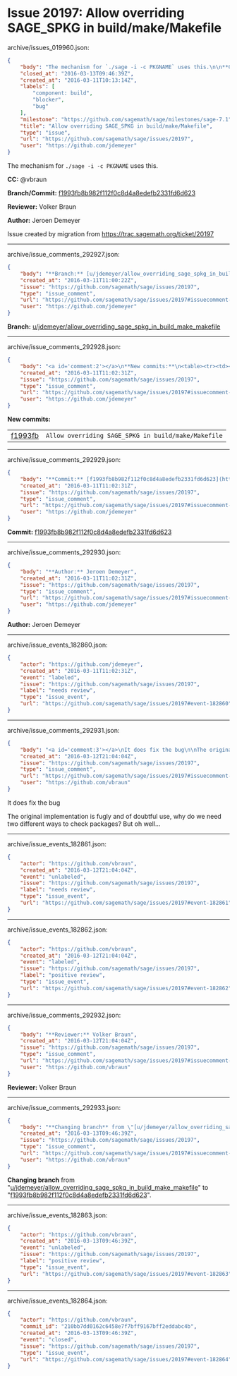 # Issue 20197: Allow overriding SAGE_SPKG in build/make/Makefile

archive/issues_019960.json:
```json
{
    "body": "The mechanism for `./sage -i -c PKGNAME` uses this.\n\n**CC:**  @vbraun\n\n**Branch/Commit:** [f1993fb8b982f112f0c8d4a8edefb2331fd6d623](https://github.com/sagemath/sagetrac-mirror/commit/f1993fb8b982f112f0c8d4a8edefb2331fd6d623)\n\n**Reviewer:** Volker Braun\n\n**Author:** Jeroen Demeyer\n\nIssue created by migration from https://trac.sagemath.org/ticket/20197\n\n",
    "closed_at": "2016-03-13T09:46:39Z",
    "created_at": "2016-03-11T10:13:14Z",
    "labels": [
        "component: build",
        "blocker",
        "bug"
    ],
    "milestone": "https://github.com/sagemath/sage/milestones/sage-7.1",
    "title": "Allow overriding SAGE_SPKG in build/make/Makefile",
    "type": "issue",
    "url": "https://github.com/sagemath/sage/issues/20197",
    "user": "https://github.com/jdemeyer"
}
```
The mechanism for `./sage -i -c PKGNAME` uses this.

**CC:**  @vbraun

**Branch/Commit:** [f1993fb8b982f112f0c8d4a8edefb2331fd6d623](https://github.com/sagemath/sagetrac-mirror/commit/f1993fb8b982f112f0c8d4a8edefb2331fd6d623)

**Reviewer:** Volker Braun

**Author:** Jeroen Demeyer

Issue created by migration from https://trac.sagemath.org/ticket/20197





---

archive/issue_comments_292927.json:
```json
{
    "body": "**Branch:** [u/jdemeyer/allow_overriding_sage_spkg_in_build_make_makefile](https://github.com/sagemath/sagetrac-mirror/tree/u/jdemeyer/allow_overriding_sage_spkg_in_build_make_makefile)",
    "created_at": "2016-03-11T11:00:22Z",
    "issue": "https://github.com/sagemath/sage/issues/20197",
    "type": "issue_comment",
    "url": "https://github.com/sagemath/sage/issues/20197#issuecomment-292927",
    "user": "https://github.com/jdemeyer"
}
```

**Branch:** [u/jdemeyer/allow_overriding_sage_spkg_in_build_make_makefile](https://github.com/sagemath/sagetrac-mirror/tree/u/jdemeyer/allow_overriding_sage_spkg_in_build_make_makefile)



---

archive/issue_comments_292928.json:
```json
{
    "body": "<a id='comment:2'></a>\n**New commits:**\n<table><tr><td><a href=\"https://github.com/sagemath/sagetrac-mirror/commit/f1993fb8b982f112f0c8d4a8edefb2331fd6d623\">f1993fb</a></td><td><code>Allow overriding SAGE_SPKG in build/make/Makefile</code></td></tr></table>\n",
    "created_at": "2016-03-11T11:02:31Z",
    "issue": "https://github.com/sagemath/sage/issues/20197",
    "type": "issue_comment",
    "url": "https://github.com/sagemath/sage/issues/20197#issuecomment-292928",
    "user": "https://github.com/jdemeyer"
}
```

<a id='comment:2'></a>
**New commits:**
<table><tr><td><a href="https://github.com/sagemath/sagetrac-mirror/commit/f1993fb8b982f112f0c8d4a8edefb2331fd6d623">f1993fb</a></td><td><code>Allow overriding SAGE_SPKG in build/make/Makefile</code></td></tr></table>




---

archive/issue_comments_292929.json:
```json
{
    "body": "**Commit:** [f1993fb8b982f112f0c8d4a8edefb2331fd6d623](https://github.com/sagemath/sagetrac-mirror/commit/f1993fb8b982f112f0c8d4a8edefb2331fd6d623)",
    "created_at": "2016-03-11T11:02:31Z",
    "issue": "https://github.com/sagemath/sage/issues/20197",
    "type": "issue_comment",
    "url": "https://github.com/sagemath/sage/issues/20197#issuecomment-292929",
    "user": "https://github.com/jdemeyer"
}
```

**Commit:** [f1993fb8b982f112f0c8d4a8edefb2331fd6d623](https://github.com/sagemath/sagetrac-mirror/commit/f1993fb8b982f112f0c8d4a8edefb2331fd6d623)



---

archive/issue_comments_292930.json:
```json
{
    "body": "**Author:** Jeroen Demeyer",
    "created_at": "2016-03-11T11:02:31Z",
    "issue": "https://github.com/sagemath/sage/issues/20197",
    "type": "issue_comment",
    "url": "https://github.com/sagemath/sage/issues/20197#issuecomment-292930",
    "user": "https://github.com/jdemeyer"
}
```

**Author:** Jeroen Demeyer



---

archive/issue_events_182860.json:
```json
{
    "actor": "https://github.com/jdemeyer",
    "created_at": "2016-03-11T11:02:31Z",
    "event": "labeled",
    "issue": "https://github.com/sagemath/sage/issues/20197",
    "label": "needs review",
    "type": "issue_event",
    "url": "https://github.com/sagemath/sage/issues/20197#event-182860"
}
```



---

archive/issue_comments_292931.json:
```json
{
    "body": "<a id='comment:3'></a>\nIt does fix the bug\n\nThe original implementation is fugly and of doubtful use, why do we need two different ways to check packages? But oh well...",
    "created_at": "2016-03-12T21:04:04Z",
    "issue": "https://github.com/sagemath/sage/issues/20197",
    "type": "issue_comment",
    "url": "https://github.com/sagemath/sage/issues/20197#issuecomment-292931",
    "user": "https://github.com/vbraun"
}
```

<a id='comment:3'></a>
It does fix the bug

The original implementation is fugly and of doubtful use, why do we need two different ways to check packages? But oh well...



---

archive/issue_events_182861.json:
```json
{
    "actor": "https://github.com/vbraun",
    "created_at": "2016-03-12T21:04:04Z",
    "event": "unlabeled",
    "issue": "https://github.com/sagemath/sage/issues/20197",
    "label": "needs review",
    "type": "issue_event",
    "url": "https://github.com/sagemath/sage/issues/20197#event-182861"
}
```



---

archive/issue_events_182862.json:
```json
{
    "actor": "https://github.com/vbraun",
    "created_at": "2016-03-12T21:04:04Z",
    "event": "labeled",
    "issue": "https://github.com/sagemath/sage/issues/20197",
    "label": "positive review",
    "type": "issue_event",
    "url": "https://github.com/sagemath/sage/issues/20197#event-182862"
}
```



---

archive/issue_comments_292932.json:
```json
{
    "body": "**Reviewer:** Volker Braun",
    "created_at": "2016-03-12T21:04:04Z",
    "issue": "https://github.com/sagemath/sage/issues/20197",
    "type": "issue_comment",
    "url": "https://github.com/sagemath/sage/issues/20197#issuecomment-292932",
    "user": "https://github.com/vbraun"
}
```

**Reviewer:** Volker Braun



---

archive/issue_comments_292933.json:
```json
{
    "body": "**Changing branch** from \"[u/jdemeyer/allow_overriding_sage_spkg_in_build_make_makefile](https://github.com/sagemath/sagetrac-mirror/tree/u/jdemeyer/allow_overriding_sage_spkg_in_build_make_makefile)\" to \"[f1993fb8b982f112f0c8d4a8edefb2331fd6d623](https://github.com/sagemath/sagetrac-mirror/commit/f1993fb8b982f112f0c8d4a8edefb2331fd6d623)\".",
    "created_at": "2016-03-13T09:46:39Z",
    "issue": "https://github.com/sagemath/sage/issues/20197",
    "type": "issue_comment",
    "url": "https://github.com/sagemath/sage/issues/20197#issuecomment-292933",
    "user": "https://github.com/vbraun"
}
```

**Changing branch** from "[u/jdemeyer/allow_overriding_sage_spkg_in_build_make_makefile](https://github.com/sagemath/sagetrac-mirror/tree/u/jdemeyer/allow_overriding_sage_spkg_in_build_make_makefile)" to "[f1993fb8b982f112f0c8d4a8edefb2331fd6d623](https://github.com/sagemath/sagetrac-mirror/commit/f1993fb8b982f112f0c8d4a8edefb2331fd6d623)".



---

archive/issue_events_182863.json:
```json
{
    "actor": "https://github.com/vbraun",
    "created_at": "2016-03-13T09:46:39Z",
    "event": "unlabeled",
    "issue": "https://github.com/sagemath/sage/issues/20197",
    "label": "positive review",
    "type": "issue_event",
    "url": "https://github.com/sagemath/sage/issues/20197#event-182863"
}
```



---

archive/issue_events_182864.json:
```json
{
    "actor": "https://github.com/vbraun",
    "commit_id": "210bb7dd0162c6458e7f7bff9167bff2eddabc4b",
    "created_at": "2016-03-13T09:46:39Z",
    "event": "closed",
    "issue": "https://github.com/sagemath/sage/issues/20197",
    "type": "issue_event",
    "url": "https://github.com/sagemath/sage/issues/20197#event-182864"
}
```
